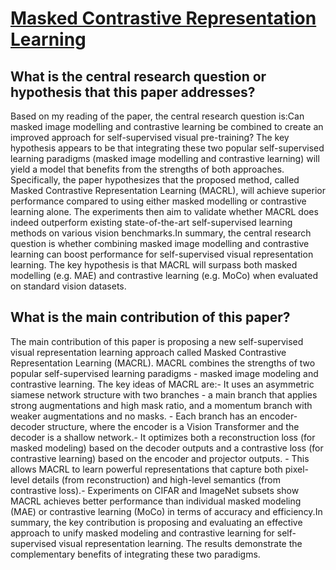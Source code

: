 # [Masked Contrastive Representation Learning](https://arxiv.org/abs/2211.06012v1)

## What is the central research question or hypothesis that this paper addresses?

Based on my reading of the paper, the central research question is:Can masked image modelling and contrastive learning be combined to create an improved approach for self-supervised visual pre-training? The key hypothesis appears to be that integrating these two popular self-supervised learning paradigms (masked image modelling and contrastive learning) will yield a model that benefits from the strengths of both approaches. Specifically, the paper hypothesizes that the proposed method, called Masked Contrastive Representation Learning (MACRL), will achieve superior performance compared to using either masked modelling or contrastive learning alone. The experiments then aim to validate whether MACRL does indeed outperform existing state-of-the-art self-supervised learning methods on various vision benchmarks.In summary, the central research question is whether combining masked image modelling and contrastive learning can boost performance for self-supervised visual representation learning. The key hypothesis is that MACRL will surpass both masked modelling (e.g. MAE) and contrastive learning (e.g. MoCo) when evaluated on standard vision datasets.


## What is the main contribution of this paper?

The main contribution of this paper is proposing a new self-supervised visual representation learning approach called Masked Contrastive Representation Learning (MACRL). MACRL combines the strengths of two popular self-supervised learning paradigms - masked image modeling and contrastive learning. The key ideas of MACRL are:- It uses an asymmetric siamese network structure with two branches - a main branch that applies strong augmentations and high mask ratio, and a momentum branch with weaker augmentations and no masks. - Each branch has an encoder-decoder structure, where the encoder is a Vision Transformer and the decoder is a shallow network.- It optimizes both a reconstruction loss (for masked modeling) based on the decoder outputs and a contrastive loss (for contrastive learning) based on the encoder and projector outputs. - This allows MACRL to learn powerful representations that capture both pixel-level details (from reconstruction) and high-level semantics (from contrastive loss).- Experiments on CIFAR and ImageNet subsets show MACRL achieves better performance than individual masked modeling (MAE) or contrastive learning (MoCo) in terms of accuracy and efficiency.In summary, the key contribution is proposing and evaluating an effective approach to unify masked modeling and contrastive learning for self-supervised visual representation learning. The results demonstrate the complementary benefits of integrating these two paradigms.
